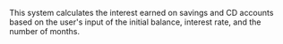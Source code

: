 This system calculates the interest earned on savings and CD accounts based on the user's input of the initial balance, interest rate, and the number of months.

